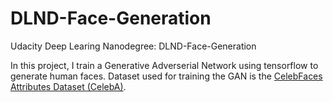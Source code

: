 # DLND-Face-Generation

Udacity Deep Learing Nanodegree: DLND-Face-Generation

In this project, I train a Generative Adverserial Network using tensorflow to generate human faces.
Dataset used for training the GAN is the [CelebFaces Attributes Dataset (CelebA)](http://mmlab.ie.cuhk.edu.hk/projects/CelebA.html).
